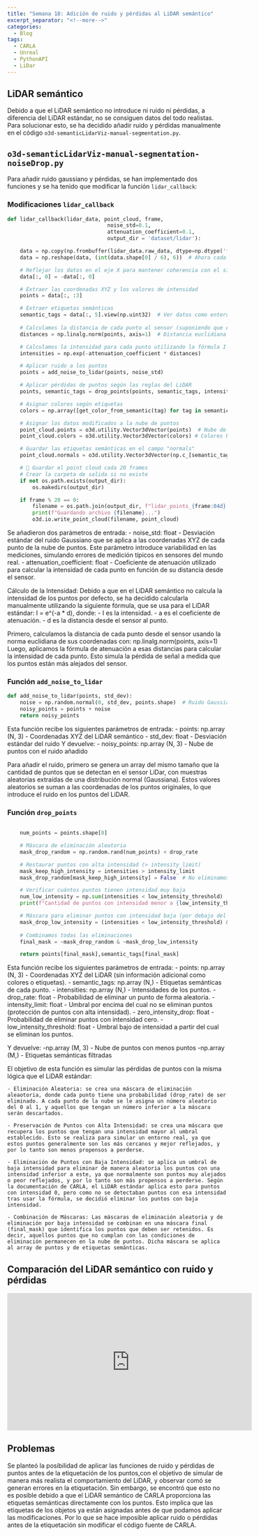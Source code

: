 ```yaml
---
title: "Semana 18: Adición de ruido y pérdidas al LiDAR semántico"
excerpt_separator: "<!--more-->"
categories:
  - Blog
tags:
  - CARLA
  - Unreal
  - PythonAPI
  - LiDar
---
```


## LiDAR semántico
Debido a que el LiDAR semántico no introduce ni ruido ni pérdidas, a diferencia del LiDAR estándar, no se consiguen datos del todo realistas. Para solucionar esto, se ha decidido añadir ruido y pérdidas manualmente en el código `o3d-semanticLidarViz-manual-segmentation.py`.

## `o3d-semanticLidarViz-manual-segmentation-noiseDrop.py`
Para añadir ruido gaussiano y pérdidas, se han implementado dos funciones y se ha tenido que modificar la función `lidar_callback`:

### Modificaciones `lidar_callback`
```python
def lidar_callback(lidar_data, point_cloud, frame, 
                                noise_std=0.1, 
                                attenuation_coefficient=0.1, 
                                output_dir = 'dataset/lidar'):

    data = np.copy(np.frombuffer(lidar_data.raw_data, dtype=np.dtype('f4')))
    data = np.reshape(data, (int(data.shape[0] / 6), 6))  # Ahora cada fila tiene 6 valores

    # Reflejar los datos en el eje X para mantener coherencia con el sistema de coordenadas de CARLA
    data[:, 0] = -data[:, 0]

    # Extraer las coordenadas XYZ y los valores de intensidad
    points = data[:, :3]

    # Extraer etiquetas semánticas
    semantic_tags = data[:, 5].view(np.uint32)  # Ver datos como enteros
    
    # Calculamos la distancia de cada punto al sensor (suponiendo que el sensor está en el origen)
    distances = np.linalg.norm(points, axis=1)  # Distancia euclidiana

    # Calculamos la intensidad para cada punto utilizando la fórmula I = e^(-a * d)
    intensities = np.exp(-attenuation_coefficient * distances)

    # Aplicar ruido a los puntos
    points = add_noise_to_lidar(points, noise_std)

    # Aplicar pérdidas de puntos según las reglas del LiDAR
    points, semantic_tags = drop_points(points, semantic_tags, intensities)

    # Asignar colores según etiquetas
    colors = np.array([get_color_from_semantic(tag) for tag in semantic_tags]) / 255.0  # Normalizar a [0,1]

    # Asignar los datos modificados a la nube de puntos
    point_cloud.points = o3d.utility.Vector3dVector(points)  # Nube de puntos (Nx3).
    point_cloud.colors = o3d.utility.Vector3dVector(colors) # Colores RGB normalizados (Nx3)

    # Guardar las etiquetas semánticas en el campo "normals"
    point_cloud.normals = o3d.utility.Vector3dVector(np.c_[semantic_tags, semantic_tags, semantic_tags])

    # 📂 Guardar el point cloud cada 20 frames
    # Crear la carpeta de salida si no existe
    if not os.path.exists(output_dir):
        os.makedirs(output_dir)

    if frame % 20 == 0:
        filename = os.path.join(output_dir, f"lidar_points_{frame:04d}.ply")
        print(f"Guardando archivo {filename}...")
        o3d.io.write_point_cloud(filename, point_cloud)
```
Se añadieron dos parámetros de entrada:
        - noise_std: float - Desviación estándar del ruido Gaussiano que se aplica a las coordenadas XYZ de cada punto de la nube de puntos. Este parámetro introduce variabilidad en las mediciones, simulando errores de medición típicos en sensores del mundo real.
        - attenuation_coefficient: float - Coeficiente de atenuación utilizado para calcular la intensidad de cada punto en función de su distancia desde el sensor.

Cálculo de la Intensidad:
Debido a que en el LiDAR semántico no calcula la intensidad de los puntos por defecto,  se ha decidido calcularla manualmente utilizando la siguiente fórmula, que se usa para el LiDAR estándar: I = e^(-a * d), donde:
    - I es la intensidad.
    - a es el coeficiente de atenuación.
    - d es la distancia desde el sensor al punto.

Primero, calculamos la distancia de cada punto desde el sensor usando la norma euclidiana de sus coordenadas con: np.linalg.norm(points, axis=1)
Luego, aplicamos la fórmula de atenuación a esas distancias para calcular la intensidad de cada punto. Esto simula la pérdida de señal a medida que los puntos están más alejados del sensor.

### Función `add_noise_to_lidar`
```python
def add_noise_to_lidar(points, std_dev):
    noise = np.random.normal(0, std_dev, points.shape)  # Ruido Gaussiano
    noisy_points = points + noise
    return noisy_points
```

Esta función recibe los siguientes parámetros de entrada:
    - points: np.array (N, 3) - Coordenadas XYZ del LiDAR semántico
    - std_dev: float - Desviación estándar del ruido
Y devuelve:
    - noisy_points: np.array (N, 3) - Nube de puntos con el ruido añadido

Para añadir el ruido, primero se genera un array del mismo tamaño que la cantidad de puntos que se detectan en el sensor LiDar, con muestras aleatorias extraídas de una distribución normal (Gaussiana). Estos valores aleatorios se suman a las coordenadas de los puntos originales, lo que introduce el ruido en los puntos del LiDAR.

### Función `drop_points`
```python

    num_points = points.shape[0]

    # Máscara de eliminación aleatoria
    mask_drop_random = np.random.rand(num_points) < drop_rate

    # Restaurar puntos con alta intensidad (> intensity_limit)
    mask_keep_high_intensity = intensities > intensity_limit
    mask_drop_random[mask_keep_high_intensity] = False  # No eliminamos estos puntos

    # Verificar cuántos puntos tienen intensidad muy baja
    num_low_intensity = np.sum(intensities < low_intensity_threshold)
    print(f"Cantidad de puntos con intensidad menor a {low_intensity_threshold}: {num_low_intensity}")

    # Máscara para eliminar puntos con intensidad baja (por debajo del umbral)
    mask_drop_low_intensity = (intensities < low_intensity_threshold) & (np.random.rand(num_points) < zero_intensity_drop)
    
    # Combinamos todas las eliminaciones
    final_mask = ~mask_drop_random & ~mask_drop_low_intensity

    return points[final_mask],semantic_tags[final_mask]

```
Esta función recibe los siguientes parámetros de entrada:
    - points: np.array (N, 3) - Coordenadas XYZ del LiDAR (sin información adicional como colores o etiquetas).
    - semantic_tags: np.array (N,) - Etiquetas semánticas de cada punto.
    - intensities: np.array (N,) - Intensidades de los puntos.
    - drop_rate: float - Probabilidad de eliminar un punto de forma aleatoria.
    - intensity_limit: float - Umbral por encima del cual no se eliminan puntos (protección de puntos con alta intensidad).
    - zero_intensity_drop: float - Probabilidad de eliminar puntos con intensidad cero.
    - low_intensity_threshold: float - Umbral bajo de intensidad a partir del cual se eliminan los puntos.

Y devuelve:
    -np.array (M, 3) - Nube de puntos con menos puntos
    -np.array (M,) - Etiquetas semánticas filtradas


El objetivo de esta función es simular las pérdidas de puntos con la misma lógica que el LiDAR estándar:

    - Eliminación Aleatoria: se crea una máscara de eliminación aleaotoria, donde cada punto tiene una probabilidad (drop_rate) de ser eliminado. A cada punto de la nube se le asigna un número aleatorio del 0 al 1, y aquellos que tengan un número inferior a la máscara serán descartados.

    - Preservación de Puntos con Alta Intensidad: se crea una máscara que recupera los puntos que tengan una intensidad mayor al umbral establecido. Esto se realiza para simular un entorno real, ya que estos puntos generalmente son los más cercanos y mejor reflejados, y por lo tanto son menos propensos a perderse.

    - Eliminación de Puntos con Baja Intensidad: se aplica un umbral de baja intensidad para eliminar de manera aleatoria los puntos con una intensidad inferior a este, ya que normalmente son puntos muy alejados o peor reflejados, y por lo tanto son más propensos a perderse. Según la documentación de CARLA, el LiDAR estándar aplica esto para puntos con intensidad 0, pero como no se detectaban puntos con esa intensidad tras usar la fórmula, se decidió eliminar los puntos con baja intensidad.

    - Combinación de Máscaras: Las máscaras de eliminación aleatoria y de eliminación por baja intensidad se combinan en una máscara final (final_mask) que identifica los puntos que deben ser retenidos. Es decir, aquellos puntos que no cumplan con las condiciones de eliminación permanecen en la nube de puntos. Dicha máscara se aplica al array de puntos y de etiquetas semánticas.

## Comparación del LiDAR semántico con ruido y pérdidas
<iframe width="560" height="315" src="https://www.youtube.com/embed/145TTJrAU-Y?si=-9JUsJbENrNOI48M" title="YouTube video player" frameborder="0" allow="accelerometer; autoplay; clipboard-write; encrypted-media; gyroscope; picture-in-picture; web-share" referrerpolicy="strict-origin-when-cross-origin" allowfullscreen></iframe>

## Problemas
Se planteó la posibilidad de aplicar las funciones de ruido y pérdidas de puntos antes de la etiquetación de los puntos,con el objetivo de simular de manera más realista el comportamiento del LiDAR, y observar comó se generan errores en la etiquetación. Sin embargo, se encontró que esto no es posible debido a que el LiDAR semántico de CARLA proporciona las etiquetas semánticas directamente con los puntos. Esto implica que las etiquetas de los objetos ya están asignadas antes de que podamos aplicar las modificaciones. Por lo que se hace imposible aplicar ruido o pérdidas antes de la etiquetación sin modificar el código fuente de CARLA.
